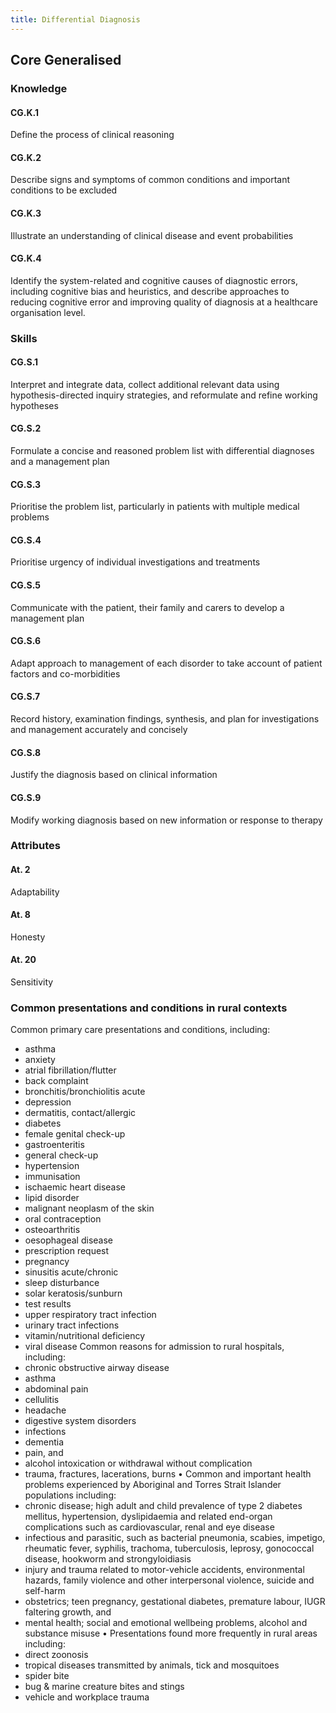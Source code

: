 ```yaml
---
title: Differential Diagnosis
---
```


## Core Generalised

### Knowledge


#### CG.K.1

Define the process of clinical reasoning 

#### CG.K.2

Describe signs and symptoms of common conditions and important conditions to be excluded

#### CG.K.3

Illustrate an understanding of clinical disease and event probabilities

#### CG.K.4

Identify the system-related and cognitive causes of diagnostic errors, including cognitive bias and heuristics, and describe approaches to reducing cognitive error and improving quality of diagnosis at a healthcare organisation level.

### Skills

#### CG.S.1

Interpret and integrate data, collect additional relevant data using hypothesis-directed inquiry strategies, and reformulate and refine working hypotheses 

#### CG.S.2

Formulate a concise and reasoned problem list with differential diagnoses and a management plan 

#### CG.S.3

Prioritise the problem list, particularly in patients with multiple medical problems

#### CG.S.4

Prioritise urgency of individual investigations and treatments

#### CG.S.5

Communicate with the patient, their family and carers to develop a management plan 

#### CG.S.6

Adapt approach to management of each disorder to take account of patient factors and co-morbidities

#### CG.S.7

Record history, examination findings, synthesis, and plan for investigations and management accurately and concisely

#### CG.S.8

Justify the diagnosis based on clinical information

#### CG.S.9

Modify working diagnosis based on new information or response to therapy 

### Attributes


#### At. 2

Adaptability

#### At. 8

Honesty

#### At. 20

Sensitivity

### Common presentations and conditions in rural contexts

Common primary care presentations and conditions, including:
- asthma 
- anxiety 
- atrial fibrillation/flutter 
- back complaint 
- bronchitis/bronchiolitis acute
- depression 
- dermatitis, contact/allergic 
- diabetes
- female genital check-up 
- gastroenteritis 
- general check-up 
- hypertension
- immunisation 
- ischaemic heart disease 
- lipid disorder 
- malignant neoplasm of the skin
- oral contraception 
- osteoarthritis
- oesophageal disease
- prescription request 
- pregnancy
- sinusitis acute/chronic
- sleep disturbance 
- solar keratosis/sunburn 
- test results 
- upper respiratory tract infection 
- urinary tract infections
- vitamin/nutritional deficiency 
- viral disease
Common reasons for admission to rural hospitals, including:
- chronic obstructive airway disease 
- asthma
- abdominal pain 
- cellulitis
- headache 
- digestive system disorders 
- infections
- dementia 
- pain, and
- alcohol intoxication or withdrawal without complication
- trauma, fractures, lacerations, burns 
•	Common and important health problems experienced by Aboriginal and Torres Strait Islander populations including:
- chronic disease; high adult and child prevalence of type 2 diabetes mellitus, hypertension, dyslipidaemia and related end-organ complications such as cardiovascular, renal and eye disease 
- infectious and parasitic, such as bacterial pneumonia, scabies, impetigo, rheumatic fever, syphilis, trachoma, tuberculosis, leprosy, gonococcal disease, hookworm and strongyloidiasis 
- injury and trauma related to motor-vehicle accidents, environmental hazards, family violence and other interpersonal violence, suicide and self-harm 
- obstetrics; teen pregnancy, gestational diabetes, premature labour, IUGR faltering growth, and 
- mental health; social and emotional wellbeing problems, alcohol and substance misuse
•	Presentations found more frequently in rural areas including: 
- direct zoonosis 
- tropical diseases transmitted by animals, tick and mosquitoes
- spider bite
- bug & marine creature bites and stings
- vehicle and workplace trauma
